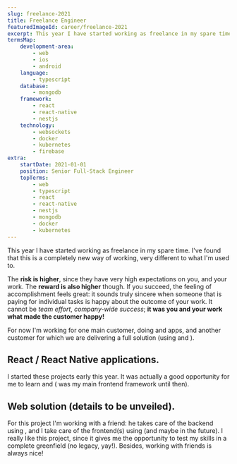 ```yaml
---
slug: freelance-2021
title: Freelance Engineer
featuredImageId: career/freelance-2021
excerpt: This year I have started working as freelance in my spare time. I'm mainly working in React / React Native projects.
termsMap:
    development-area:
        - web
        - ios
        - android
    language:
        - typescript
    database:
        - mongodb
    framework:
        - react
        - react-native
        - nestjs
    technology:
        - websockets
        - docker
        - kubernetes
        - firebase
extra:
    startDate: 2021-01-01
    position: Senior Full-Stack Engineer
    topTerms:
        - web
        - typescript
        - react
        - react-native
        - nestjs
        - mongodb
        - docker
        - kubernetes
---
```


This year I have started working as freelance in my spare time. I've found that this is a completely new way of working, very different to what I'm used to.

The **risk is higher**, since they have very high expectations on you, and your work. The **reward is also higher** though. If you succeed, the feeling of accomplishment feels great: it sounds truly sincere when someone that is paying for individual tasks is happy about the outcome of your work. It cannot be _team effort_, _company-wide success_; **it was you and your work what made the customer happy!**

For now I'm working for one main customer, doing [](react) and [](react-native) apps, and another customer for which we are delivering a full [](web) solution (using [](nestjs) and [](react)).

## React / React Native applications.

I started these projects early this year. It was actually a good opportunity for me to learn [](react) and [](react-native) ([](vue) was my main frontend framework until then).

## Web solution (details to be unveiled).

For this project I'm working with a friend: he takes care of the backend using [](nestjs), and I take care of the frontend(s) using [](react) (and maybe [](react-native) in the future).
I really like this project, since it gives me the opportunity to test my skills in a complete greenfield (no legacy, yay!).
Besides, working with friends is always nice!